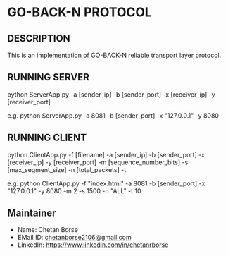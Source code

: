 # GO-BACK-N PROTOCOL


## DESCRIPTION
This is an implementation of GO-BACK-N reliable transport layer protocol.


## RUNNING SERVER
python ServerApp.py -a [sender_ip] -b [sender_port] -x [receiver_ip] -y [receiver_port]

e.g. python ServerApp.py -a 8081 -b [sender_port] -x "127.0.0.1" -y 8080


## RUNNING CLIENT
python ClientApp.py -f [filename] -a [sender_ip] -b [sender_port] -x [receiver_ip] -y [receiver_port]
					-m [sequence_number_bits] -s [max_segment_size] -n [total_packets] -t <timeout>

e.g. python ClientApp.py -f "index.html" -a 8081 -b [sender_port] -x "127.0.0.1" -y 8080
						 -m 2 -s 1500 -n "ALL" -t 10


## Maintainer
 - Name:        Chetan Borse
 - EMail ID:    chetanborse2106@gmail.com
 - LinkedIn:    https://www.linkedin.com/in/chetanrborse
